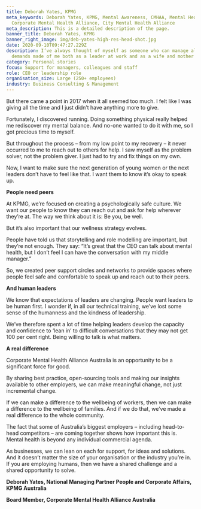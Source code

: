 ```yaml
---
title: Deborah Yates, KPMG
meta_keywords: Deborah Yates, KPMG, Mental Awareness, CMHAA, Mental Health,
  Corporate Mental Health Alliance, City Mental Health Alliance
meta_description: This is a detailed description of the page.
banner_title: Deborah Yates, KPMG
banner_right_image: img/deb-yates-high-res-head-shot.jpg
date: 2020-09-10T09:47:27.229Z
description: I’ve always thought of myself as someone who can manage all the
  demands made of me both as a leader at work and as a wife and mother at home.
category: Personal stories
focus: Support for managers, colleagues and staff
role: CEO or leadership role
organisation_size: Large (250+ employees)
industry: Business Consulting & Management
---
```

But there came a point in 2017 when it all seemed too much. I felt like I was giving all the time and I just didn’t have anything more to give.

Fortunately, I discovered running. Doing something physical really helped me rediscover my mental balance. And no-one wanted to do it with me, so I got precious time to myself.

But throughout the process – from my low point to my recovery – it never occurred to me to reach out to others for help. I saw myself as the problem solver, not the problem giver. I just had to try and fix things on my own.

Now, I want to make sure the next generation of young women or the next leaders don’t have to feel like that. I want them to know it’s okay to speak up.

**People need peers**

At KPMG, we’re focused on creating a psychologically safe culture. We want our people to know they can reach out and ask for help wherever they’re at. The way we think about it is: Be you, be well.

But it’s also important that our wellness strategy evolves.

People have told us that storytelling and role modelling are important, but they’re not enough. They say: “It’s great that the CEO can talk about mental health, but I don’t feel I can have the conversation with my middle manager.”

So, we created peer support circles and networks to provide spaces where people feel safe and comfortable to speak up and reach out to their peers.

**And human leaders**

We know that expectations of leaders are changing. People want leaders to be human first. I wonder if, in all our technical training, we’ve lost some sense of the humanness and the kindness of leadership.

We’ve therefore spent a lot of time helping leaders develop the capacity and confidence to ‘lean in’ to difficult conversations that they may not get 100 per cent right. Being willing to talk is what matters.

**A real difference**

Corporate Mental Health Alliance Australia is an opportunity to be a significant force for good.

By sharing best practice, open-sourcing tools and making our insights available to other employers, we can make meaningful change, not just incremental change.

If we can make a difference to the wellbeing of workers, then we can make a difference to the wellbeing of families. And if we do that, we’ve made a real difference to the whole community.

The fact that some of Australia’s biggest employers – including head-to-head competitors – are coming together shows how important this is. Mental health is beyond any individual commercial agenda.

As businesses, we can lean on each for support, for ideas and solutions. And it doesn’t matter the size of your organisation or the industry you’re in. If you are employing humans, then we have a shared challenge and a shared opportunity to solve.

**Deborah Yates, National Managing Partner People and Corporate Affairs, KPMG Australia**

**Board Member, Corporate Mental Health Alliance Australia**